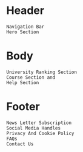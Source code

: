 # Header
    Navigation Bar
    Hero Section

# Body 
    University Ranking Section
    Course Section and 
    Help Section

# Footer  
    News Letter Subscription
    Social Media Handles
    Privacy And Cookie Policy
    FAQs
    Contact Us